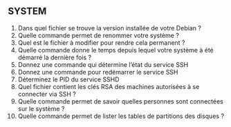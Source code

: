## SYSTEM
1. Dans quel fichier se trouve la version installée de votre Debian ?
2. Quelle commande permet de renommer votre système ?
3. Quel est le fichier à modifier pour rendre cela permanent ?
4. Quelle commande donne le temps depuis lequel votre système à été démarré la dernière fois ?
5. Donnez une commande qui détermine l’état du service SSH
6. Donnez une commande pour redémarrer le service SSH
7. Déterminez le PID du service SSHD
8. Quel fichier contient les clés RSA des machines autorisées à se connecter via SSH ?
9. Quelle commande permet de savoir quelles personnes sont connectées sur le système ?
10. Quelle commande permet de lister les tables de partitions des disques ?
